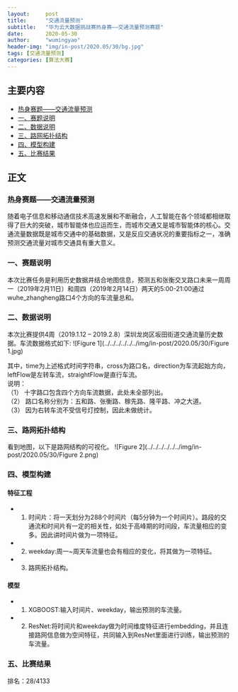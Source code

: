 ```yaml
---
layout:     post
title:      "交通流量预测"
subtitle:   "华为云大数据挑战赛热身赛——交通流量预测赛题"
date:       2020-05-30
author:     "wumingyao"
header-img: "img/in-post/2020.05/30/bg.jpg"
tags: [交通流量预测]
categories: [算法大赛]
---
```


## 主要内容
* [热身赛题——交通流量预测](#p1)
* [一、赛题说明](#p2)
* [二、数据说明](#p3)
* [三、路网拓扑结构](#p4)
* [四、模型构建](#p5)
* [五、比赛结果](#p6)

## 正文

###  <span id="p1">热身赛题——交通流量预测</span>

随着电子信息和移动通信技术高速发展和不断融合，人工智能在各个领域都相继取得了巨大的突破，城市智能体也应运而生，而城市交通又是城市智能体的核心。交通流量数据既是城市交通中的基础数据，又是反应交通状况的重要指标之一，准确预测交通流量对城市交通具有重大意义。

###  <span id="p2">一、赛题说明</span>
本次比赛任务是利用历史数据并结合地图信息，预测五和张衡交叉路口未来一周周一（2019年2月11日）和周四（2019年2月14日）两天的5:00-21:00通过wuhe_zhangheng路口4个方向的车流量总和。
### <span id="p3">二、数据说明</span>
本次比赛提供4周（2019.1.12 – 2019.2.8）深圳龙岗区坂田街道交通流量历史数据。车流数据格式如下:
![Figure 1](../../../../../../img/in-post/2020.05/30/Figure 1.jpg)

其中，time为上述格式时间字符串，cross为路口名，direction为车流起始方向，leftFlow是左转车流，straightFlow是直行车流。     
说明：    
（1） 十字路口包含四个方向车流数据，此处未全部列出。      
（2） 路口名称分别为：五和路、张衡路、稼先路、隆平路、冲之大道。   
（3） 因为右转车流不受信号灯控制，因此未做统计。       
### <span id="p4">三、路网拓扑结构</span>
看到地图，以下是路网结构的可视化。
![Figure 2](../../../../../../img/in-post/2020.05/30/Figure 2.png)
###  <span id="p5">四、模型构建</span>
#### 特征工程
* 1) 时间片：将一天划分为288个时间片（每5分钟为一个时间片）。路段的交通流和时间片有一定的相关性，如处于高峰期的时间段，车流量相应的变多。因此讲时间片做为一项特征。
* 2) weekday:周一~周天车流量也会有相应的变化，将其做为一项特征。
* 3) 路网拓扑结构。

#### 模型
* 1) XGBOOST:输入时间片、weekday，输出预测的车流量。
* 2) ResNet:将时间片和weekday做为时间维度特征进行embedding，并且连接路网信息做为空间特征，共同输入到ResNet里面进行训练，输出预测的车流量。

### 五、比赛结果
排名：28/4133
